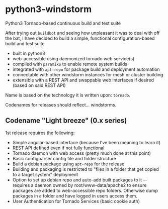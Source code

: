 # python3-windstorm
Python3 Tornado-based continuous build and test suite

After trying out `buildbot` and seeing how unpleasant it was to deal with off the bat, I have decided to build a simple, functional configuration-based build and test suite

* built in python3
* web-accessible using daemonized tornado web service(s)
* compiled with `paramiko` to enable remote system builds
* integrated with `apt-repo` for package build and deployment automation
* connectable with other windstorm instances for mesh or cluster building
* extensible with a REST API and swappable web interfaces if desired (based on said REST API)

Name is based on the technology it is written upon: `tornado`.

Codenames for releases should reflect... windstorms.

## Codename "Light breeze" (0.x series)

1st release requires the following:

* Simple angular-based interface (because I've been meaning to learn it)
* REST API defined even if not fully functional
* Tornado daemon with web access (pretty much done at this point)
* Basic configparser config file and folder structure
* Build a debian package using `apt-repo` for the release
* Building and packaging is restricted to "files in a folder that get copied to a target system" deployment
* Option to set up debian repo and auto-add built packages to it -- requires a daemon owned by root/www-data/apache2 to ensure packages are added to web-accessible repo folders. Otherwise dump packages in a folder and have logged in users access them. 
* User Authentication for Tornado Services (basic cookie auth)
